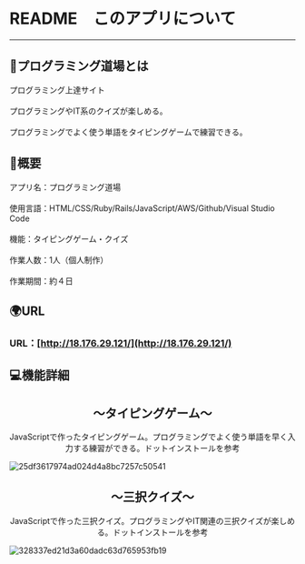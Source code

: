 # README　このアプリについて
***

## :bamboo:プログラミング道場とは
プログラミング上達サイト
<br></br>
プログラミングやIT系のクイズが楽しめる。
<br></br>
プログラミングでよく使う単語をタイピングゲームで練習できる。

## :memo:概要
アプリ名：プログラミング道場
<br></br>
使用言語：HTML/CSS/Ruby/Rails/JavaScript/AWS/Github/Visual Studio Code
<br></br>
機能：タイピングゲーム・クイズ
<br></br>
作業人数：1人（個人制作）
<br></br>
作業期間：約４日

## :earth_africa:URL
### URL：[http://18.176.29.121/](http://18.176.29.121/)

## :computer:機能詳細

<h2 align="center">〜タイピングゲーム〜</h2>
<p align="center">JavaScriptで作ったタイピングゲーム。プログラミングでよく使う単語を早く入力する練習ができる。ドットインストールを参考</p>

![25df3617974ad024d4a8bc7257c50541](https://user-images.githubusercontent.com/57311079/72197797-dac7ed00-3468-11ea-8cf0-7a35e3cd6234.gif)

<h2 align="center">〜三択クイズ〜</h2>
<p align="center">JavaScriptで作った三択クイズ。プログラミングやIT関連の三択クイズが楽しめる。ドットインストールを参考</p>

![328337ed21d3a60dadc63d765953fb19](https://user-images.githubusercontent.com/57311079/72197872-a9035600-3469-11ea-9297-5425cac90000.gif)